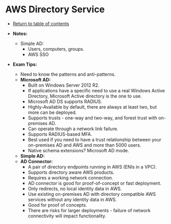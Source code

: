 # AWS Directory Service

* [Return to table of contents](../../../README.md)

* **Notes:**
  * Simple AD:
    * Users, computers, groups.
    * AWS SSO

* **Exam Tips:**
  * Need to know the patterns and anti-patterns.
  * **Microsoft AD:**
    * Built on Windows Server 2012 R2.
    * If applications have a specific need to use a real Windows Active Directory, Microsoft Active directory is the one to use.
    * Microsoft AD DS supports RADIUS.
    * Highly-Available by default, there are always at least two, but more can be deployed.
    * Supports trusts - one-way and two-way, and forest trust with on-premises AD.
    * Can operate through a network link failure.
    * Supports RADIUS-based MFA.
    * Best used if you need to have a trust relationship between your on-premises AD and AWS and more than 5000 users.
    * Native schema extensions? Microsoft AD mode.
  * **Simple AD:**
  * **AD Connector:**
    * A pair of directory endpoints running in AWS (ENIs in a VPC).
    * Supports directory aware AWS products.
    * Requires a working network connection.
    * AD connector is good for proof-of-concept or fast deployment.
    * Only redirects, no local identity data in AWS.
    * Use existing on-premises AD with directory compatible AWS services without any identity data in AWS.
    * Good for proof of concepts.
    * There are risks for larger deployments - failure of network connectivity will impact functionality.
